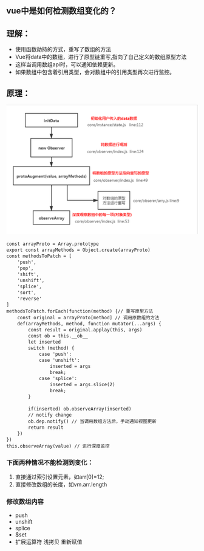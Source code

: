 ## vue中是如何检测数组变化的？

## 理解：
- 使用函数劫持的方式，重写了数组的方法
- Vue将data中的数组，进行了原型链重写,指向了自己定义的数组原型方法
- 这样当调用数组api时，可以通知依赖更新。
- 如果数组中包含着引用类型，会对数组中的引用类型再次进行监控。

## 原理：
![avatar](./img/检测数组变化.png)
```
const arrayProto = Array.prototype
export const arrayMethods = Object.create(arrayProto)
const methodsToPatch = [
    'push',
    'pop',
    'shift',
    'unshift',
    'splice',
    'sort',
    'reverse'
]
methodsToPatch.forEach(function(method) {// 重写原型方法
    const original = arrayProto[method] // 调用原数组的方法
    def(arrayMethods, method, function mutator(...args) {
        const result = original.applay(this, args)
        const ob = this.__ob__
        let inserted
        switch (method) {
            case 'push':
            case 'unshift':
                inserted = args
                break;
            case 'splice':
                inserted = args.slice(2)
                break;
        }

        if(inserted) ob.observeArray(inserted)
        // notify change
        ob.dep.notify() // 当调用数组方法后，手动通知视图更新
        return result
    })
})
this.observeArray(value) // 进行深度监控
```
### 下面两种情况不能检测到变化：
1. 直接通过索引设置元素，如arr[0]=12;
2. 直接修改数组的长度，如vm.arr.length

### 修改数组内容
- push
- unshift
- splice
- $set
- 扩展运算符 浅拷贝 重新赋值
